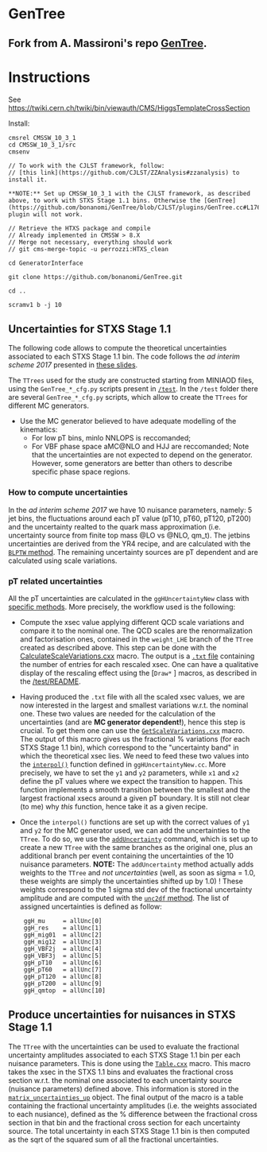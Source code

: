 # GenTree
## Fork from A. Massironi's repo [GenTree](https://github.com/amassiro/GenTree).

Instructions
====

See
    https://twiki.cern.ch/twiki/bin/viewauth/CMS/HiggsTemplateCrossSection
    
Install:

    cmsrel CMSSW_10_3_1
    cd CMSSW_10_3_1/src
    cmsenv
    
    // To work with the CJLST framework, follow:
    // [this link](https://github.com/CJLST/ZZAnalysis#zzanalysis) to install it.
    
    **NOTE:** Set up CMSSW_10_3_1 with the CJLST framework, as described above, to work with STXS Stage 1.1 bins. Otherwise the [GenTree](https://github.com/bonanomi/GenTree/blob/CJLST/plugins/GenTree.cc#L176) plugin will not work.

    // Retrieve the HTXS package and compile
    // Already implemented in CMSSW > 8.X
    // Merge not necessary, everything should work
    // git cms-merge-topic -u perrozzi:HTXS_clean
    
    cd GeneratorInterface
    
    git clone https://github.com/bonanomi/GenTree.git
    
    cd ..
    
    scramv1 b -j 10 
    
## Uncertainties for STXS Stage 1.1 
The following code allows to compute the theoretical uncertainties associated to each STXS Stage 1.1 bin.
The code follows the *ad interim scheme 2017* presented in [these slides](https://indico.cern.ch/event/628660/contributions/2593406/attachments/1459912/2255407/May-16-HIG_Massironi.pdf).

The `TTrees`  used for the study are constructed starting from MINIAOD files, using the `GenTree_*_cfg.py` scripts present in [`/test`](https://github.com/bonanomi/GenTree/tree/CJLST/test).
In the `/test` folder there are several `GenTree_*_cfg.py` scripts, which allow to create the `TTrees` for different MC generators. 
 * Use the MC generator believed to have adequate modelling of the kinematics:
   * For low pT bins, minlo NNLOPS is reccomanded;
   * For VBF phase space aMC@NLO and HJJ are reccomanded;
Note that the uncertainties are not expected to depend on the generator. However, some generators are better than others to describe specific phase space regions.

### How to compute uncertainties
In the *ad interim scheme 2017* we have 10 nuisance parameters, namely: 5 jet bins, the fluctuations around each pT value (pT10, pT60, pT120, pT200) and the uncertainty realted to the
quark mass approximation (i.e. uncertainty source from finite top mass @LO vs @NLO, qm_t). 
The jetbins uncertainties are derived from the YR4 recipe, and are calculated with the [`BLPTW` method](https://github.com/bonanomi/GenTree/blob/CJLST/src/ggHUncertaintyNew.cc#L51).
The remaining uncertainty sources are pT dependent and are calculated using scale variations.

### pT related uncertainties
All the pT uncertainties are calculated in the `ggHUncertaintyNew` class with [specific methods](https://github.com/bonanomi/GenTree/blob/CJLST/src/ggHUncertaintyNew.cc#L99). 
More precisely, the workflow used is the following:
 * Compute the xsec value applying different QCD scale variations and compare it to the nominal one. The QCD scales are the renormalization and factorisation ones, contained in the `weight_LHE` branch of the `TTree` created as described above. This step can be done with the [CalculateScaleVariations.cxx](https://github.com/bonanomi/GenTree/blob/CJLST/test/CalculateScaleVariation.cxx#L12) macro. The output is a [`.txt` file](https://github.com/bonanomi/GenTree/blob/CJLST/test/CalculateScaleVariation.cxx#L119) containing the number of entries for each rescaled xsec. One can have a qualitative display of the rescaling effect using the [`Draw*` ] macros, as described in the [/test/README](https://github.com/bonanomi/GenTree/tree/CJLST/test#instructions).

 * Having produced the `.txt` file with all the scaled xsec values, we are now interested in the largest and smallest variations w.r.t. the nominal one. These two values are needed for the calculation of the uncertainties (and are **MC generator dependent!**), hence this step is crucial. To get them one can use the [`GetScaleVariations.cxx`](https://github.com/bonanomi/GenTree/blob/CJLST/test/GetScaleVariation.cxx) macro. The output of this macro gives us the fractional % variations (for each STXS Stage 1.1 bin), which correspond to the "uncertainty band" in which the theoretical xsec lies. We need to feed these two values into the [`interpol()`](https://github.com/bonanomi/GenTree/blob/CJLST/src/ggHUncertaintyNew.cc#L83) function defined in `ggHUncertaintyNew.cc`. More precisely, we have to set the `y1` and `y2` parameters, while `x1` and `x2` define the pT values where we expect the transition to happen. This function implements a smooth transition between the smallest and the largest fractional xsecs around a given pT boundary. It is still not clear (to me) why *this* function, hence take it as a given recipe.

 * Once the `interpol()` functions are set up with the correct values of `y1` and `y2` for the MC generator used, we can add the uncertainties to the `TTree`. To do so, we use the [`addUncertainty`](https://github.com/bonanomi/GenTree/blob/CJLST/bin/addUncertainty.cpp#L120) command, which is set up to create a new `TTree` with the same branches as the original one, plus an additional branch per event containing the uncertainties of the 10 nuisance parameters.  **NOTE:** The `addUncertainty` method actually adds weights to the `TTree` and *not uncertainties* (well, as soon as sigma = 1.0, these weights are simply the uncertainties shifted up by 1.0) ! These weights correspond to the 1 sigma std dev of the fractional uncertainty amplitude and are computed with the [`unc2df` method](https://github.com/bonanomi/GenTree/blob/master/src/ggHUncertaintyNew.cc#L245). The list of assigned uncertainties is defined as follow:

        ggH_mu     = allUnc[0]
        ggH_res    = allUnc[1]
        ggH_mig01  = allUnc[2]
        ggH_mig12  = allUnc[3]
        ggH_VBF2j  = allUnc[4]
        ggH_VBF3j  = allUnc[5]
        ggH_pT10   = allUnc[6]
        ggH_pT60   = allUnc[7]
        ggH_pT120  = allUnc[8]
        ggH_pT200  = allUnc[9]
        ggH_qmtop  = allUnc[10]


## Produce uncertainties for nuisances in STXS Stage 1.1
The `TTree` with the uncertainties can be used to evaluate the fractional uncertainty amplitudes associated to each STXS Stage 1.1 bin per each nuisance parameters. This is done using the [`Table.cxx`](https://github.com/bonanomi/GenTree/blob/CJLST/test/Table.cxx) macro. This macro takes the xsec in the STXS 1.1 bins and evaluates the fractional cross section w.r.t. the nominal one associated to each uncertainty source (nuisance parameters) defined above. This information is stored in the [`matrix_uncertainties_up`](https://github.com/bonanomi/GenTree/blob/CJLST/test/Table.cxx#L121) object. The final output of the macro is a table containing the fractional uncertainty amplitudes (i.e. the weights associated to each nusiance), defined as the % difference between the fractional cross section in that bin and the fractional cross section for each uncertainty source. The total uncertainty in each STXS Stage 1.1 bin is then computed as the sqrt of the squared sum of all the fractional uncertainties.

